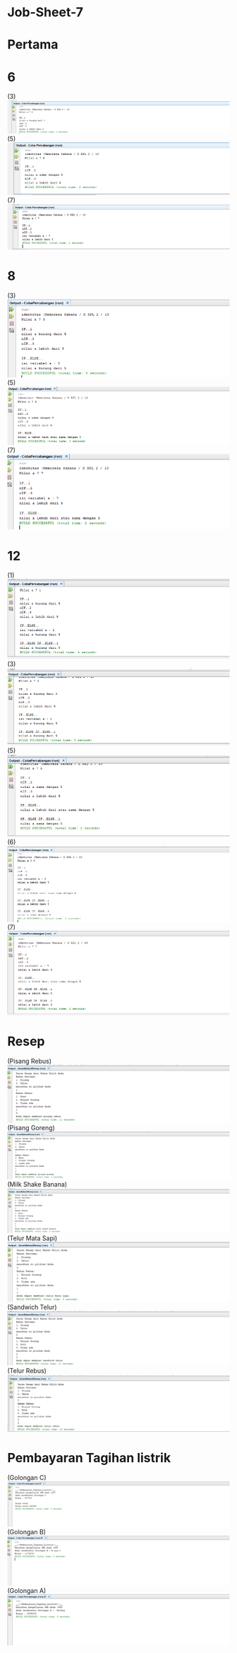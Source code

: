 # Job-Sheet-7
# Pertama
# 6
(3)
![Alt Text](https://github.com/memorezasabana/Job-Sheet-7/blob/master/2019-08-23%20(5).png)
(5)
![Alt Text](https://github.com/memorezasabana/Job-Sheet-7/blob/master/2019-08-23%20(1).png)
(7)
![Alt Text](https://github.com/memorezasabana/Job-Sheet-7/blob/master/2019-08-23%20(2).png)
# 8
(3)
![Alt Text](https://github.com/memorezasabana/Job-Sheet-7/blob/master/3.png)
(5)
![Alt Text](https://github.com/memorezasabana/Job-Sheet-7/blob/master/2019-08-29%20(11).png)
(7)
![Alt Text](https://github.com/memorezasabana/Job-Sheet-7/blob/master/2019-08-29%20(12).png)
# 12
(1)
![Alt Text](https://github.com/memorezasabana/Job-Sheet-7/blob/master/2019-08-29%20(13).png)
(3)
![Alt Text](https://github.com/memorezasabana/Job-Sheet-7/blob/master/2019-08-29%20(14).png)
(5)
![Alt Text](https://github.com/memorezasabana/Job-Sheet-7/blob/master/2019-08-29%20(15).png)
(6)
![Alt Text]( https://github.com/memorezasabana/Job-Sheet-7/blob/master/2019-08-29%20(18).png)
(7)
![Alt Text](https://github.com/memorezasabana/Job-Sheet-7/blob/master/2019-08-29%20(17).png)
# Resep
(Pisang Rebus)
![Alt Text](https://github.com/memorezasabana/Job-Sheet-7/blob/master/2019-08-29%20(5).png)
(Pisang Goreng)
![Alt Text](https://github.com/memorezasabana/Job-Sheet-7/blob/master/2019-08-29%20(6).png)
(Milk Shake Banana)
![Alt Text](https://github.com/memorezasabana/Job-Sheet-7/blob/master/2019-08-29%20(7).png)
(Telur Mata Sapi)
![Alt Text](https://github.com/memorezasabana/Job-Sheet-7/blob/master/2019-08-29%20(8).png)
(Sandwich Telur)
![Alt Text](https://github.com/memorezasabana/Job-Sheet-7/blob/master/2019-08-29%20(9).png)
(Telur Rebus)
![Alt Text](https://github.com/memorezasabana/Job-Sheet-7/blob/master/2019-08-29%20(10).png)
# Pembayaran Tagihan listrik
(Golongan C)
![Alt Text](https://github.com/memorezasabana/Job-Sheet-7/blob/master/2019-08-29%20(1).png)
(Golongan B)
![Alt Text](https://github.com/memorezasabana/Job-Sheet-7/blob/master/2019-08-29%20(2).png)
(Golongan A)
![Alt Text](https://github.com/memorezasabana/Job-Sheet-7/blob/master/2019-08-29%20(3).png)
